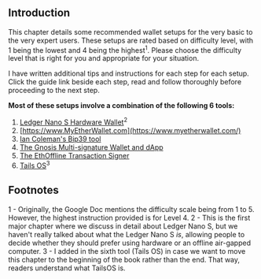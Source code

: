 ## Introduction

This chapter details some recommended wallet setups for the very basic to the very expert users. These setups are rated based on difficulty level, with 1 being the lowest and 4 being the highest<sup>1</sup>.  Please choose the difficulty level that is right for you and appropriate for your situation.

I have written additional tips and instructions for each step for each setup. Click the guide link beside each step, read and follow thoroughly before proceeding to the next step.

**Most of these setups involve a combination of the following 6 tools:**

1. [Ledger Nano S Hardware Wallet](https://www.ledgerwallet.com/products/ledger-nano-s)<sup>2</sup>
2. [https://www.MyEtherWallet.com](https://www.myetherwallet.com/)
3. [Ian Coleman's Bip39 tool](https://iancoleman.github.io/bip39/)
4. [The Gnosis Multi-signature Wallet and dApp](https://wallet.gnosis.pm/)
5. [The EthOffline Transaction Signer](https://ethjs.github.io/offline/)
6. [Tails OS](https://tails.boum.org/)<sup>3</sup>

## Footnotes
1 - Originally, the Google Doc mentions the difficulty  scale being from 1 to 5. However, the highest instruction provided is for Level 4.
2 - This is the first major chapter where we discuss in detail about Ledger Nano S, but we haven't really talked about what the Ledger Nano S *is*, allowing people to decide whether they should prefer using hardware or an offline air-gapped computer.
3 - I added in the sixth tool (Tails OS) in case we want to move this chapter to the beginning of the book rather than the end. That way, readers understand what TailsOS is.